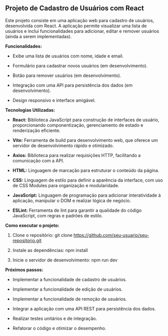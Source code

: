 Projeto de Cadastro de Usuários com React
-----------------------------------------

Este projeto consiste em uma aplicação web para cadastro de usuários, desenvolvida com React. A aplicação permite visualizar uma lista de usuários e inclui funcionalidades para adicionar, editar e remover usuários (ainda a serem implementadas).

**Funcionalidades:**

*   Exibe uma lista de usuários com nome, idade e email.
    
*   Formulário para cadastrar novos usuários (em desenvolvimento).
    
*   Botão para remover usuários (em desenvolvimento).
    
*   Integração com uma API para persistência dos dados (em desenvolvimento).
    
*   Design responsivo e interface amigável.
    

**Tecnologias Utilizadas:**

*   **React:** Biblioteca JavaScript para construção de interfaces de usuário, proporcionando componentização, gerenciamento de estado e renderização eficiente.
    
*   **Vite:** Ferramenta de build para desenvolvimento web, que oferece um servidor de desenvolvimento rápido e otimizado.
    
*   **Axios:** Biblioteca para realizar requisições HTTP, facilitando a comunicação com a API.
    
*   **HTML:** Linguagem de marcação para estruturar o conteúdo da página.
    
*   **CSS:** Linguagem de estilo para definir a aparência da interface, com uso de CSS Modules para organização e modularidade.
    
*   **JavaScript:** Linguagem de programação para adicionar interatividade à aplicação, manipular o DOM e realizar lógica de negócio.
    
*   **ESLint:** Ferramenta de lint para garantir a qualidade do código JavaScript, com regras e padrões de estilo.
    

**Como executar o projeto:**

1.  Clone o repositório: git clone https://github.com/seu-usuario/seu-repositorio.git
    
2.  Instale as dependências: npm install
    
3.  Inicie o servidor de desenvolvimento: npm run dev  
    

**Próximos passos:**

*   Implementar a funcionalidade de cadastro de usuários.
    
*   Implementar a funcionalidade de edição de usuários.
    
*   Implementar a funcionalidade de remoção de usuários.
    
*   Integrar a aplicação com uma API REST para persistência dos dados.
    
*   Realizar testes unitários e de integração.
    
*   Refatorar o código e otimizar o desempenho.
